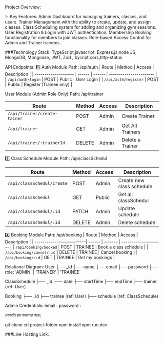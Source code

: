 Project Overview:

✨ Key Features:
Admin Dashboard for managing trainers, classes, and users.
Trainer Management with the ability to create, update, and assign classes.
Class Scheduling system for adding and organizing gym sessions.
User Registration & Login with JWT authentication.
Membership Booking functionality for members to join classes.
Role-based Access Control for Admin and Trainer trainees.

###Technology Stack:
TypeScript,javascript, Express.js,node JS, MongoDB, Mongoose, JWT, Zod , bycript,cors,http-status

API Endpoints:
1️⃣ Auth Module
Path: /api/auth
| Route | Method | Access | Description |
| -------------------- | ------ | ------ | ----------------------- |
| `/api/auth/login` | POST | Public | User Login |
| `/api/auth/register` | POST | Public | Register (Trainee only) |

User Module (Admin Role Only)
Path: /api/trainer

| Route                       | Method | Access | Description      |
| --------------------------- | ------ | ------ | ---------------- |
| `/api/trainer/create-tainer` | POST   | Admin  | Create Trainer   |
| `/api/trainer`       | GET    | Admin  | Get All Trainers |
| `/api/trainer/:trainerId`   | DELETE | Admin  | Delete a Trainer |

3️⃣ Class Schedule Module
Path: /api/classSchedul

| Route                      | Method | Access  | Description                      |
| ------------------------   | ------ | ------- | -------------------------------- |
| `/api/classSchedul/create`  | POST   | Admin   | Create new class schedule       |
| `/api/classSchedul`         | GET    | Public  | Get all classSchedul            |
| `/api/classSchedul/:id`     | PATCH  | Admin   | Update schedule                 |
| `/api/classSchedul/:id`     | DELETE | Admin   | Delete schedule                 |


4️⃣ Booking Module
Path: /api/booking
| Route                     | Method | Access | Description |
| --------------------------| ------ | ------- | --------------------- |
| `/api/booking/booked`     | POST   | TRAINEE | Book a class schedule |
| `/api/booking/cancel/:id` | DELETE | TRAINEE | Cancel booking |
| `/api/booking/:id`        | GET    | TRAINEE | Get my bookings |

Relational Diagram:
User
├── \_id
├── name
├── email
├── password
├── role: 'ADMIN' | 'TRAINER' | 'TRAINEE'

ClassSchedule
├── \_id
├── date
├── startTime
├── endTime
├── trainer (ref: User)

Booking
├── \_id
├── trainee (ref: User)
├── schedule (ref: ClassSchedule)

Admin Credentials:
email :
password :

লোকালি রান করানোর জন্য:

git clone <your-repo-link>
cd project-folder
npm install
npm run dev

###Live Hosting Link:

